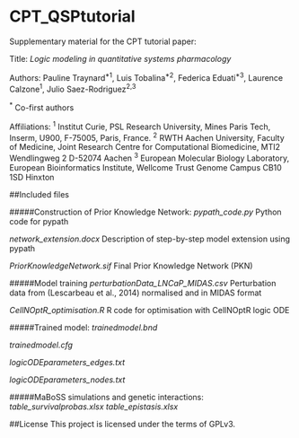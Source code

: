 # CPT_QSPtutorial
Supplementary material for the CPT tutorial paper:

Title: _Logic modeling in quantitative systems pharmacology_

Authors: Pauline Traynard<sup>\*1</sup>, Luis Tobalina<sup>\*2</sup>, Federica Eduati<sup>*3</sup>, Laurence Calzone<sup>1</sup>, Julio Saez-Rodriguez<sup>2,3</sup>

<sup>*</sup> Co-first authors

Affiliations:
<sup>1</sup> Institut Curie, PSL Research University, Mines Paris Tech, Inserm, U900, F-75005, Paris, France.
<sup>2</sup> RWTH Aachen University, Faculty of Medicine, Joint Research Centre for Computational Biomedicine, MTI2 Wendlingweg 2 D-52074 Aachen
<sup>3</sup> European Molecular Biology Laboratory, European Bioinformatics Institute, Wellcome Trust Genome Campus CB10 1SD Hinxton


##Included files

#####Construction of Prior Knowledge Network:
_pypath_code.py_ Python code for pypath

_network_extension.docx_ Description of step-by-step model extension using pypath

_PriorKnowledgeNetwork.sif_ Final Prior Knowledge Network (PKN)

#####Model training 
_perturbationData_LNCaP_MIDAS.csv_ Perturbation data from (Lescarbeau et al., 2014) normalised and in MIDAS format

_CellNOptR_optimisation.R_ R code for optimisation with CellNOptR logic ODE

#####Trained model:
_trainedmodel.bnd_

_trainedmodel.cfg_

_logicODEparameters_edges.txt_

_logicODEparameters_nodes.txt_


#####MaBoSS simulations and genetic interactions:
_table_survivalprobas.xlsx_
_table_epistasis.xlsx_



##License 
This project is licensed under the terms of GPLv3.





